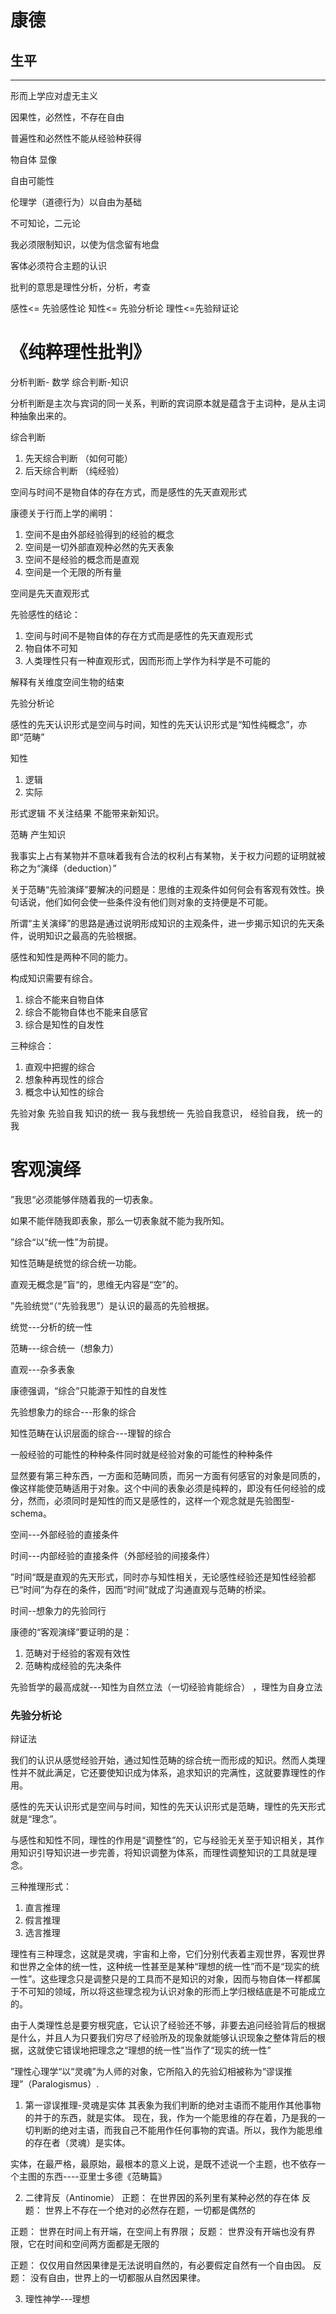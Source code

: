# 康德
## 生平
***
形而上学应对虚无主义

因果性，必然性，不存在自由

普遍性和必然性不能从经验种获得

物自体 显像

自由可能性

伦理学（道德行为）以自由为基础

不可知论，二元论

我必须限制知识，以使为信念留有地盘

客体必须符合主题的认识

批判的意思是理性分析，分析，考查

感性<= 先验感性论 知性<= 先验分析论 理性<=先验辩证论

# 《纯粹理性批判》

分析判断- 数学 综合判断-知识

分析判断是主次与宾词的同一关系，判断的宾词原本就是蕴含于主词种，是从主词种抽象出来的。

综合判断 
1. 先天综合判断 （如何可能）
2. 后天综合判断 （纯经验）

空间与时间不是物自体的存在方式，而是感性的先天直观形式

康德关于行而上学的阐明：
1. 空间不是由外部经验得到的经验的概念
2. 空间是一切外部直观种必然的先天表象
3. 空间不是经验的概念而是直观
4. 空间是一个无限的所有量

空间是先天直观形式

先验感性的结论：
1. 空间与时间不是物自体的存在方式而是感性的先天直观形式
2. 物自体不可知
3. 人类理性只有一种直观形式，因而形而上学作为科学是不可能的

解释有关维度空间生物的结束

先验分析论

感性的先天认识形式是空间与时间，知性的先天认识形式是“知性纯概念”，亦即“范畴”

知性
1. 逻辑
2. 实际

形式逻辑 不关注结果 不能带来新知识。

范畴 产生知识 

我事实上占有某物并不意味着我有合法的权利占有某物，关于权力问题的证明就被称之为“演绎（deduction）”

关于范畴“先验演绎”要解决的问题是：思维的主观条件如何何会有客观有效性。换句话说，他们如何会使一些条件没有他们则对象的支持便是不可能。

所谓“主关演绎”的思路是通过说明形成知识的主观条件，进一步揭示知识的先天条件，说明知识之最高的先验根据。

感性和知性是两种不同的能力。

构成知识需要有综合。
1. 综合不能来自物自体
2. 综合不能物自体也不能来自感官
3. 综合是知性的自发性

三种综合：
1. 直观中把握的综合
2. 想象种再现性的综合
3. 概念中认知性的综合

先验对象 先验自我 知识的统一 我与我想统一
先验自我意识， 经验自我， 统一的我

# 客观演绎
”我思“必须能够伴随着我的一切表象。

如果不能伴随我即表象，那么一切表象就不能为我所知。

”综合“以“统一性”为前提。

知性范畴是统觉的综合统一功能。

直观无概念是”盲“的，思维无内容是“空”的。

”先验统觉“（“先验我思”）是认识的最高的先验根据。


统觉---分析的统一性

范畴---综合统一（想象力）

直观---杂多表象

康德强调，“综合”只能源于知性的自发性

先验想象力的综合---形象的综合

知性范畴在认识层面的综合---理智的综合

一般经验的可能性的种种条件同时就是经验对象的可能性的种种条件

显然要有第三种东西，一方面和范畴同质，而另一方面有何感官的对象是同质的，像这样能使范畴适用于对象。这个中间的表象必须是纯粹的，即没有任何经验的成分，然而，必须同时是知性的而又是感性的，这样一个观念就是先验图型-schema。

空间---外部经验的直接条件

时间---内部经验的直接条件（外部经验的间接条件）

”时间“既是直观的先天形式，同时亦与知性相关，无论感性经验还是知性经验都已“时间”为存在的条件，因而“时间”就成了沟通直观与范畴的桥梁。

时间--想象力的先验同行

康德的“客观演绎”要证明的是：
1. 范畴对于经验的客观有效性
2. 范畴构成经验的先决条件

先验哲学的最高成就---知性为自然立法（一切经验肯能综合） ，理性为自身立法


### 先验分析论

辩证法

我们的认识从感觉经验开始，通过知性范畴的综合统一而形成的知识。然而人类理性并不就此满足，它还要使知识成为体系，追求知识的完满性，这就要靠理性的作用。

感性的先天认识形式是空间与时间，知性的先天认识形式是范畴，理性的先天形式就是“理念”。

与感性和知性不同，理性的作用是“调整性”的，它与经验无关至于知识相关，其作用知识引导知识进一步完善，将知识调整为体系，而理性调整知识的工具就是理念。

三种推理形式：
1. 直言推理
2. 假言推理
3. 选言推理

理性有三种理念，这就是灵魂，宇宙和上帝，它们分别代表着主观世界，客观世界和世界之全体的统一性，这种统一性甚至是某种“理想的统一性”而不是“现实的统一性”。这些理念只是调整只是的工具而不是知识的对象，因而与物自体一样都属于不可知的领域，所以将这些理念视为认识对象的形而上学归根结底是不可能成立的。


由于人类理性总是要穷根究底，它认识了经验还不够，非要去追问经验背后的根据是什么，并且人为只要我们穷尽了经验所及的现象就能够认识现象之整体背后的根据，这就使它错误地把理念之“理想的统一性”当作了“现实的统一性”

”理性心理学“以“灵魂”为人师的对象，它所陷入的先验幻相被称为“谬误推理”（Paralogismus）.
1. 第一谬误推理-灵魂是实体
其表象为我们判断的绝对主语而不能用作其他事物的并于的东西，就是实体。
现在，我，作为一个能思维的存在着，乃是我的一切判断的绝对主语，而我自己不能用作任何事物的宾语。所以，我作为能思维的存在者（灵魂）是实体。

实体，在最严格，最原始，最根本的意义上说，是既不述说一个主题，也不依存一个主图的东西----亚里士多德《范畴篇》

2.  二律背反（Antinomie）
正题： 在世界因的系列里有某种必然的存在体
反题： 世界上不存在一个绝对的必然存在题，一切都是偶然的

正题： 世界在时间上有开端，在空间上有界限；
反题： 世界没有开端也没有界限，它在时间和空间两方面都是无限的

正题： 仅仅用自然因果律是无法说明自然的，有必要假定自然有一个自由因。
反题： 没有自由，世界上的一切都服从自然因果律。

3. 理性神学---理想






